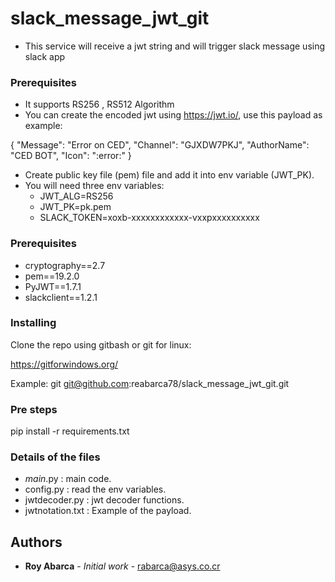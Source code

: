 # slack_message_jwt_git
- This service will receive a jwt string  and will trigger slack message using slack app

### Prerequisites

- It supports RS256 , RS512 Algorithm
- You can create the encoded jwt using https://jwt.io/, use this payload as example:

{
 "Message": "Error on CED",
 "Channel": "GJXDW7PKJ",
 "AuthorName": "CED BOT",
 "Icon": ":error:"
}

- Create public key file (pem) file and add it into env variable (JWT_PK).
- You will need three env variables:
   - JWT_ALG=RS256
   - JWT_PK=pk.pem
   - SLACK_TOKEN=xoxb-xxxxxxxxxxxx-vxxpxxxxxxxxxx


### Prerequisites

- cryptography==2.7
- pem==19.2.0
- PyJWT==1.7.1
- slackclient==1.2.1


### Installing

Clone the repo using gitbash or git for linux:

https://gitforwindows.org/

Example:
git git@github.com:reabarca78/slack_message_jwt_git.git

### Pre steps

pip install -r requirements.txt


### Details of the files

- _main_.py                : main code.
- config.py                : read the env variables. 
- jwtdecoder.py            : jwt decoder functions.
- jwtnotation.txt          : Example of the payload.


## Authors

* **Roy Abarca** - *Initial work* - rabarca@asys.co.cr
